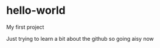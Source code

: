 hello-world
===========

My first project

Just trying to learn a bit about the github so going aisy now
